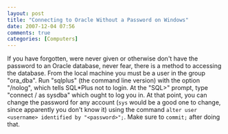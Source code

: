 ```yaml
---
layout: post
title: "Connecting to Oracle Without a Password on Windows"
date: 2007-12-04 07:56
comments: true
categories: [Computers]
---
```

If you have forgotten, were never given or otherwise don't have the password to an Oracle database, never fear, there is a method to accessing the database.  From the local machine you must be a user in the group "ora_dba".  Run "sqlplus" (the command line version) with the option "/nolog", which tells SQL*Plus not to login.  At the "SQL>" prompt, type "connect / as sysdba" which ought to log you in.  At that point, you can change the password for any account (`sys` would be a good one to change, since apparently you don't know it) using the command `alter user <username> identified by "<password>";`.  Make sure to `commit;` after doing that.

